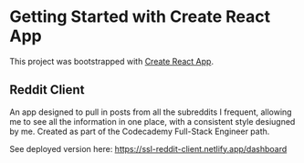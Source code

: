 # Getting Started with Create React App

This project was bootstrapped with [Create React App](https://github.com/facebook/create-react-app).

## Reddit Client

An app designed to pull in posts from all the subreddits I frequent, allowing me to see all the information in one place, with a consistent style desiugned by me. Created as part of the Codecademy Full-Stack Engineer path.

See deployed version here: https://ssl-reddit-client.netlify.app/dashboard
